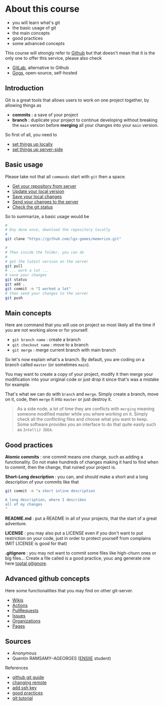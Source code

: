 # About this course

* you will learn what's git
* the basic usage of git
* the main concepts
* good practices
* some advanced concepts

This course will strongly refer
to [Github](https://github.com/)
but that doesn't mean that it is the only one
to offer this service, please also check

* [GitLab](https://about.gitlab.com/), alternative to Github
* [Gogs](https://gogs.io/), open-source, self-hosted

## Introduction

Git is a great tools that allows users to work on
one project together, by allowing things as

* **commits** : a save of your project
* **branch** : duplicate your project to continue
developing without breaking the ``main`` version
before **merging** all your changes into your
  ``main`` version.
  
So first of all, you need to

* [set things up locally](local-install.md)
* [set things up server-side](server-install.md)

## Basic usage

Please take not that all ``commands`` start with
``git`` then a space.

* [Get your repository from server](commands/clone.md)
* [Update your local version](commands/pull.md)
* [Save your local changes](commands/commit.md)
* [Send your changes to the server](commands/push.md)
* [Check the git status](commands/status.md)

So to summarize, a basic usage would be

```bash
# 
# Ony done once, download the repository locally 
#
git clone "https://github.com/lgs-games/memorize.git"

#
# Then inside the folder, you can do
#
# get the latest version on the server
git pull
# ... work a lot ...
# save your changes
git status
git add .
git commit -m "I worked a lot"
# then send your changes to the server
git push
```

## Main concepts

Here are command that you will use on project
so most likely all the time if you are not working
alone or for yourself.

* ``git branch name`` : create a branch
* ``git checkout name`` : move to a branch
* ``git merge`` : merge current branch with main branch

So let's now explain what's a branch. By default, you are
coding on a branch called ``master`` (or sometimes `main`).

You may want to create a copy of your project, modify it
then merge your modification into your original code
or just drop it since that's was a mistake for example.

That's what we can do with ``branch`` and `merge`.
Simply create a branch, move on it, code, then ``merge``
it into ``master`` or just destroy it.

> As a side node, a lot of time they are conflicts
> with ``merging`` meaning someone modified master
> while you where working on it. Simply check
> all the conflicting files and choose what you
> want to keep. Some software provides you
> an interface to do that quite easily such
> as ``IntelliJ IDEA``.

## Good practices

**Atomic commits** : one commit means one change, such
as adding a functionality. Do not make hundreds of changes
making it hard to find when to commit, then the change,
that ruined your  project is.

**Short-Long description** : you can, and should make
a short and a long description of your commits
like that

```bash
git commit -m "a short inline description

A long description, where I describes
all of my changes
"
```

**README.md** : put a README in all of your projects, that
the start of a great adventure.

**LICENSE** : you may also put a LICENSE even if you don't
want to put restriction on your code, just in order
to protect yourself from complains (MIT LICENSE
is good for that)

**.gitignore** : you may not want to commit some files
like high-churn ones or big files... Create a file
called is a good practice, youc ang generate one
here [toptal gitignore](https://www.toptal.com/developers/gitignore).

## Advanced github concepts

Here some functionalities that you may find
on other git-server.

* [Wikis](tools/wiki.md)
* [Actions](tools/actions.md)
* [PullRequests](tools/pull-requests.md)
* [Issues](tools/issues.md)
* [Organizations](tools/organizations.md)
* [Pages](tools/pages.md)

## Sources

* Anonymous
* Quentin RAMSAMY–AGEORGES ([ENSIIE](https://www.ensiie.fr/) student)

References

* [github git guide](https://github.com/git-guides/)
* [changing remote](https://docs.github.com/en/github/using-git/changing-a-remotes-url)
* [add ssh key](https://docs.github.com/en/free-pro-team@latest/github/authenticating-to-github/generating-a-new-ssh-key-and-adding-it-to-the-ssh-agent)
* [good practices](http://adopteungit.fr/methodologie/2017/04/26/commits-atomiques-la-bonne-approche.html)
* [git tutorial](https://dubrayn.github.io/IPS-DEV/git.html#1)